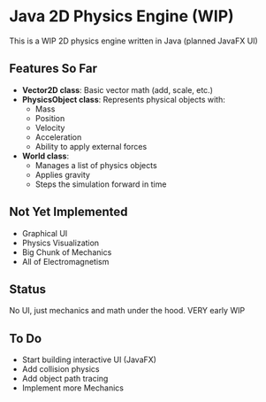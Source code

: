 
# Java 2D Physics Engine (WIP)

This is a WIP 2D physics engine written in Java (planned JavaFX UI)

## Features So Far
- **Vector2D class**: Basic vector math (add, scale, etc.)
- **PhysicsObject class**: Represents physical objects with:
  - Mass
  - Position
  - Velocity
  - Acceleration
  - Ability to apply external forces
- **World class**:
  - Manages a list of physics objects
  - Applies gravity
  - Steps the simulation forward in time

## Not Yet Implemented
- Graphical UI
- Physics Visualization
- Big Chunk of Mechanics
- All of Electromagnetism

## Status
No UI, just mechanics and math under the hood.
VERY early WIP

## To Do
- Start building interactive UI (JavaFX)
- Add collision physics
- Add object path tracing
- Implement more Mechanics
